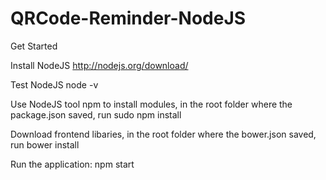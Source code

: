 # QRCode-Reminder-NodeJS

Get Started

Install NodeJS
http://nodejs.org/download/

Test NodeJS
node -v

Use NodeJS tool npm to install modules, in the root folder where the package.json saved, run
sudo npm install

Download frontend libaries, in the root folder where the bower.json saved, run
bower install

Run the application:
npm start


